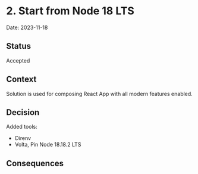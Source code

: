 # 2. Start from Node 18 LTS

Date: 2023-11-18

## Status

Accepted

## Context

Solution is used for composing React App with all modern features enabled.

## Decision

Added tools:

- Direnv
- Volta, Pin Node 18.18.2 LTS

## Consequences
